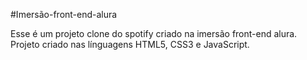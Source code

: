 #Imersão-front-end-alura

Esse é um projeto clone do spotify criado na imersão front-end alura. Projeto criado nas línguagens HTML5, CSS3 e JavaScript.
